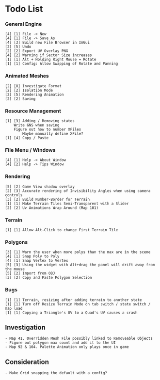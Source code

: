 ﻿# Todo List

### General Engine

    [4] [1] File -> New
    [4] [1] File -> Save As
    [4] [3] Build new File Browser in ImGui
    [2] [5] Undo
    [2] [2] Export UV Overlay PNG 
    [4] [2] Warning if Sector Size increases
    [1] [1] Alt + Holding Right Mouse = Rotate
    [1] [1] Config: Allow Swapping of Rotate and Panning

### Animated Meshes

    [2] [8] Investigate Format
    [2] [2] Isolation Mode
    [2] [5] Rendering Animation
    [2] [2] Saving

### Resource Management

    [1] [3] Adding / Removing states
        Write GNS when saving
        Figure out how to number XFiles
            Maybe manually define XFile?
    [1] [4] Copy / Paste

### File Menu / Windows

    [4] [1] Help -> About Window
    [4] [2] Help -> Tips Window

### Rendering

    [5] [2] Game View shadow overlay
    [2] [3] Accurate rendering of Invisibility Angles when using camera controls
    [3] [2] Build Number-Border for Terrain
    [1] [1] Make Terrain Tiles Semi-Transparent with a Slider
    [2] [2] Uv Animations Wrap Around (Map 101)

### Terrain

    [1] [1] Allow Alt-Click to change First Terrain Tile

### Polygons

    [3] [1] Warn the user when more polys than the max are in the scene
    [4] [1] Snap Poly to Poly
    [4] [1] Snap Vertex to Vertex
    [5] [3] Using the widget with Alt+drag the panel will drift away from the mouse
    [5] [2] Import from OBJ
    [3] [2] Copy and Paste Polygon Selection 

### Bugs

    [1] [1] Terrain, resizing after adding terrain to another state
    [1] [1] Turn off Resize Terrain Mode on tab switch / state switch / map load
    [1] [1] Copying a Triangle's UV to a Quad's UV causes a crash

## Investigation

    - Map 41. Overridden Mesh File possibly linked to Removeable Objects
    - Figure out polygon max count and add it to the UI
    - Map 92 & 104. Palette Animation only plays once in game

## Consideration

    - Make Grid snapping the default with a config?